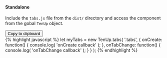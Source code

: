 #### Standalone

Include the `tabs.js` file from the `dist/` directory and access the component from the gobal `TenUp` object.

<div class="code-block">
<button class="copy-clipboard" data-clipboard-action="copy" data-clipboard-target=".copy-js-snippet">Copy to clipboard</button>
<div class="copy-js-snippet">
{% highlight javascript %}
let myTabs = new TenUp.tabs( '.tabs', {
	onCreate: function() {
		console.log( 'onCreate callback' );
	},
	onTabChange: function() {
		console.log( 'onTabChange callback' );
	}
} );
{% endhighlight %}
</div>
</div>
